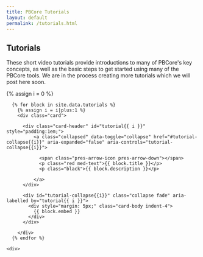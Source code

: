 ```yaml
---
title: PBCore Tutorials
layout: default
permalink: /tutorials.html
---
```


<h2 class="red title">Tutorials</h2>
<p>These short video tutorials provide introductions to many of PBCore's key concepts, as well as the basic steps to get started using many of the PBCore tools. We are in the process creating more tutorials which we will post here soon.</p>
{% assign i = 0 %}
<div class="row">
  <div class="col-10 mx-auto">
    <div class="accordion" id="tutorial-accordion">

      {% for block in site.data.tutorials %}
        {% assign i = i|plus:1 %}
        <div class="card">

          <div class="card-header" id="tutorial{{ i }}" style="padding:1em;">
              <a class="collapsed" data-toggle="collapse" href="#tutorial-collapse{{i}}" aria-expanded="false" aria-controls="tutorial-collapse{{i}}">

                <span class="pres-arrow-icon pres-arrow-down"></span>
                <p class="red med-text">{{ block.title }}</p>
                <p class="black">{{ block.description }}</p>

              </a>
          </div>

          <div id="tutorial-collapse{{i}}" class="collapse fade" aria-labelled by="tutorial{{ i }}">
            <div style="margin: 5px;" class="card-body indent-4">
              {{ block.embed }}
            </div>
          </div>

        </div>
      {% endfor %}

    <div>
  </div>
</div>
